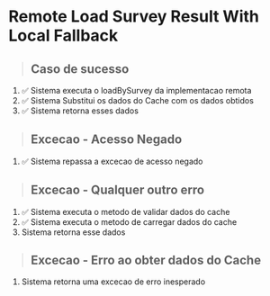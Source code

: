 # Remote Load Survey Result With Local Fallback

> ## Caso de sucesso
1. ✅ Sistema executa o loadBySurvey da implementacao remota
2. ✅ Sistema Substitui os dados do Cache com os dados obtidos
3. ✅ Sistema retorna esses dados

> ## Excecao - Acesso Negado
1. ✅ Sistema repassa a excecao de acesso negado

> ## Excecao - Qualquer outro erro
1. ✅ Sistema executa o metodo de validar dados do cache
2. ✅ Sistema executa o metodo de carregar dados do cache
3. Sistema retorna esse dados

> ## Excecao - Erro ao obter dados do Cache
1. Sistema retorna uma excecao de erro inesperado